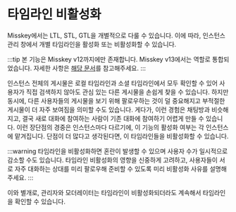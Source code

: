 # 타임라인 비활성화

Misskey에서는 LTL, STL, GTL을 개별적으로 다룰 수 있습니다. 이에 따라, 인스턴스 관리 창에서 개별 타임라인을 활성화 또는 비활성화할 수 있습니다.

:::tip
본 기능은 Misskey v12까지에만 존재합니다. Misskey v13에서는 역할로 통합되었습니다.
자세한 사항은 [해당 문서](../features/roles.md)를 참고해주세요.
:::

인스턴스 전체의 게시물은 로컬 타임라인과 소셜 타임라인에서 모두 확인할 수 있어 사용자가 직접 검색하지 않아도 관심 있는 다른 게시물을 손쉽게 찾을 수 있습니다.
하지만 동시에, 다른 사용자들의 게시물을 보기 위해 팔로우하는 것이 덜 중요해지고 부적절한 게시물이 더 자주 보여짐을 의미할 수도 있습니다.
게다가, 이런 경험은 채팅방과 비슷해지고, 결국 새로 대화에 참여하는 사람이 기존 대화에 참여하기 어렵게 만들 수 있습니다.
이런 장단점의 경중은 인스턴스마다 다르기에, 이 기능의 활성화 여부는 각 인스턴스에 맡겨집니다.
단점이 더 많다고 생각된다면, 이 타임라인들을 비활성화할 수 있습니다.

:::warning
타임라인을 비활성화하면 혼란이 발생할 수 있으며 사용자 수가 일시적으로 감소할 수도 있습니다.
타임라인 비활성화의 영향을 신중하게 고려하고, 사용자들이 서로 자주 대화하는 상대를 미리 팔로우해 준비할 수 있도록 미리 비활성화 사유를 설명해 주세요.
:::

이와 별개로, 관리자와 모더레이터는 타임라인이 비활성화되더라도 계속해서 타임라인을 확인할 수 있습니다.
